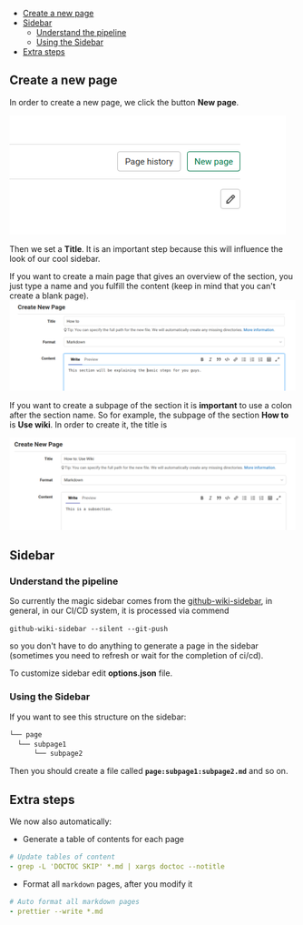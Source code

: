 <!-- START doctoc generated TOC please keep comment here to allow auto update -->
<!-- DON'T EDIT THIS SECTION, INSTEAD RE-RUN doctoc TO UPDATE -->

- [Create a new page](#create-a-new-page)
- [Sidebar](#sidebar)
  - [Understand the pipeline](#understand-the-pipeline)
  - [Using the Sidebar](#using-the-sidebar)
- [Extra steps](#extra-steps)

<!-- END doctoc generated TOC please keep comment here to allow auto update -->

## Create a new page

In order to create a new page, we click the button **New page**.

![image](uploads/9fb52f8145b1d1c78df4e75e5a5acdce/image.png)

Then we set a **Title**. It is an important step because this will influence
the look of our cool sidebar.

If you want to create a main page that gives an overview of the section, you
just type a name and you fulfill the content (keep in mind that you can't
create a blank page).
![image](uploads/6c8b32f2c61023be77f0a2bf62434239/image.png)

If you want to create a subpage of the section it is **important** to use a
colon after the section name. So for example, the subpage of the section
**How to** is **Use wiki**. In order to create it, the title is

![image](uploads/d68d513d8f3d450f71350232e78cc932/image.png)

## Sidebar

### Understand the pipeline

So currently the magic sidebar comes from the
[github-wiki-sidebar](https://github.com/adriantanasa/github-wiki-sidebar),
in general, in our CI/CD system, it is processed via commend

`github-wiki-sidebar --silent --git-push`

so you don't have to do anything to generate a page in the sidebar (sometimes
you need to refresh or wait for the completion of ci/cd).

To customize sidebar edit **options.json** file.

### Using the Sidebar

If you want to see this structure on the sidebar:

```sh
└── page
  └── subpage1
      └── subpage2
```

Then you should create a file called **`page:subpage1:subpage2.md`** and so on.

## Extra steps

We now also automatically:

- Generate a table of contents for each page

```yaml
# Update tables of content
- grep -L 'DOCTOC SKIP' *.md | xargs doctoc --notitle
```

- Format all `markdown` pages, after you modify it

```yaml
# Auto format all markdown pages
- prettier --write *.md
```
